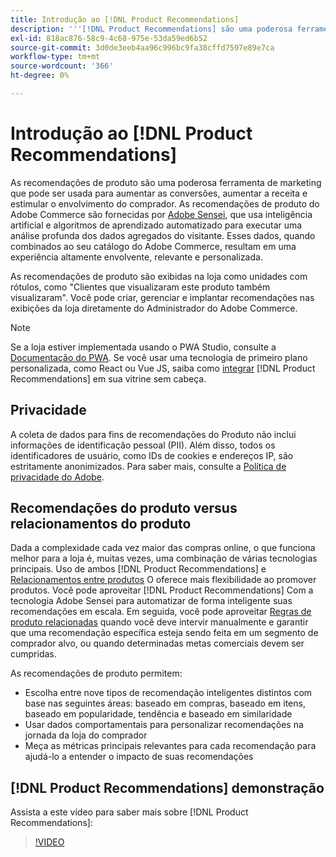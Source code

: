 ```yaml
---
title: Introdução ao [!DNL Product Recommendations]
description: '''[!DNL Product Recommendations] são uma poderosa ferramenta de marketing que pode ser usada para aumentar as conversões, aumentar a receita e estimular o engajamento do comprador.'
exl-id: 818ac876-58c9-4c68-975e-53da59ed6b52
source-git-commit: 3d0de3eeb4aa96c996bc9fa38cffd7597e89e7ca
workflow-type: tm+mt
source-wordcount: '366'
ht-degree: 0%

---
```


# Introdução ao [!DNL Product Recommendations]

As recomendações de produto são uma poderosa ferramenta de marketing que pode ser usada para aumentar as conversões, aumentar a receita e estimular o envolvimento do comprador. As recomendações de produto do Adobe Commerce são fornecidas por [Adobe Sensei](https://www.adobe.com/sensei.html), que usa inteligência artificial e algoritmos de aprendizado automatizado para executar uma análise profunda dos dados agregados do visitante. Esses dados, quando combinados ao seu catálogo do Adobe Commerce, resultam em uma experiência altamente envolvente, relevante e personalizada.

As recomendações de produto são exibidas na loja como unidades com rótulos, como &quot;Clientes que visualizaram este produto também visualizaram&quot;. Você pode criar, gerenciar e implantar recomendações nas exibições da loja diretamente do Administrador do Adobe Commerce.

>[!NOTE]
>
> Se a loja estiver implementada usando o PWA Studio, consulte a [Documentação do PWA](https://developer.adobe.com/commerce/pwa-studio/integrations/product-recommendations/). Se você usar uma tecnologia de primeiro plano personalizada, como React ou Vue JS, saiba como [integrar](headless.md) [!DNL Product Recommendations] em sua vitrine sem cabeça.

## Privacidade

A coleta de dados para fins de recomendações do Produto não inclui informações de identificação pessoal (PII). Além disso, todos os identificadores de usuário, como IDs de cookies e endereços IP, são estritamente anonimizados. Para saber mais, consulte a [Política de privacidade do Adobe](https://www.adobe.com/privacy/policy.html).

## Recomendações do produto versus relacionamentos do produto

Dada a complexidade cada vez maior das compras online, o que funciona melhor para a loja é, muitas vezes, uma combinação de várias tecnologias principais. Uso de ambos [!DNL Product Recommendations] e [Relacionamentos entre produtos](https://experienceleague.adobe.com/docs/commerce-admin/marketing/promotions/product-relationships/product-relationships.html) O oferece mais flexibilidade ao promover produtos. Você pode aproveitar [!DNL Product Recommendations] Com a tecnologia Adobe Sensei para automatizar de forma inteligente suas recomendações em escala. Em seguida, você pode aproveitar [Regras de produto relacionadas](https://experienceleague.adobe.com/docs/commerce-admin/marketing/promotions/product-relationships/product-related-rules.html) quando você deve intervir manualmente e garantir que uma recomendação específica esteja sendo feita em um segmento de comprador alvo, ou quando determinadas metas comerciais devem ser cumpridas.

As recomendações de produto permitem:

- Escolha entre nove tipos de recomendação inteligentes distintos com base nas seguintes áreas: baseado em compras, baseado em itens, baseado em popularidade, tendência e baseado em similaridade
- Usar dados comportamentais para personalizar recomendações na jornada da loja do comprador
- Meça as métricas principais relevantes para cada recomendação para ajudá-lo a entender o impacto de suas recomendações

## [!DNL Product Recommendations] demonstração

Assista a este vídeo para saber mais sobre [!DNL Product Recommendations]:

>[!VIDEO](https://video.tv.adobe.com/v/343991?quality=12)
